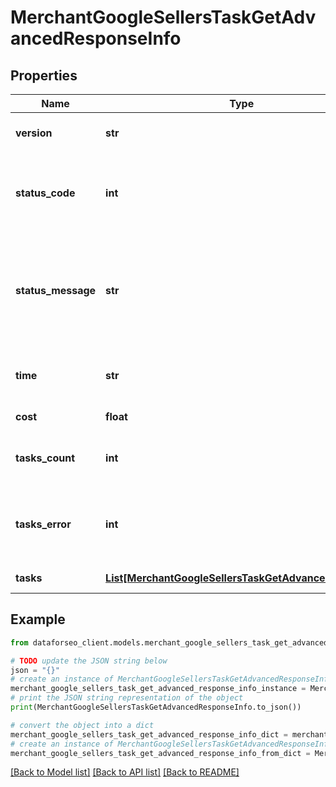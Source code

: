 # MerchantGoogleSellersTaskGetAdvancedResponseInfo


## Properties

Name | Type | Description | Notes
------------ | ------------- | ------------- | -------------
**version** | **str** | the current version of the API | [optional] 
**status_code** | **int** | general status code you can find the full list of the response codes here | [optional] 
**status_message** | **str** | general informational message you can find the full list of general informational messages here | [optional] 
**time** | **str** | total execution time, seconds | [optional] 
**cost** | **float** | total tasks cost, USD | [optional] 
**tasks_count** | **int** | the number of tasks in the tasks array | [optional] 
**tasks_error** | **int** | the number of tasks in the tasks array returned with an error | [optional] 
**tasks** | [**List[MerchantGoogleSellersTaskGetAdvancedTaskInfo]**](MerchantGoogleSellersTaskGetAdvancedTaskInfo.md) | array of tasks | [optional] 

## Example

```python
from dataforseo_client.models.merchant_google_sellers_task_get_advanced_response_info import MerchantGoogleSellersTaskGetAdvancedResponseInfo

# TODO update the JSON string below
json = "{}"
# create an instance of MerchantGoogleSellersTaskGetAdvancedResponseInfo from a JSON string
merchant_google_sellers_task_get_advanced_response_info_instance = MerchantGoogleSellersTaskGetAdvancedResponseInfo.from_json(json)
# print the JSON string representation of the object
print(MerchantGoogleSellersTaskGetAdvancedResponseInfo.to_json())

# convert the object into a dict
merchant_google_sellers_task_get_advanced_response_info_dict = merchant_google_sellers_task_get_advanced_response_info_instance.to_dict()
# create an instance of MerchantGoogleSellersTaskGetAdvancedResponseInfo from a dict
merchant_google_sellers_task_get_advanced_response_info_from_dict = MerchantGoogleSellersTaskGetAdvancedResponseInfo.from_dict(merchant_google_sellers_task_get_advanced_response_info_dict)
```
[[Back to Model list]](../README.md#documentation-for-models) [[Back to API list]](../README.md#documentation-for-api-endpoints) [[Back to README]](../README.md)


